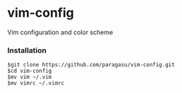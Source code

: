 # vim-config
Vim configuration and color scheme


### Installation

    $git clone https://github.com/paragasu/vim-config.git
    $cd vim-config
    $mv vim ~/.vim
    $mv vimrc ~/.vimrc


